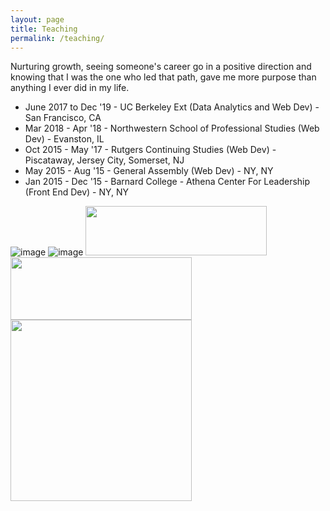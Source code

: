 ```yaml
---
layout: page
title: Teaching
permalink: /teaching/
---
```


Nurturing growth, seeing someone's career go in a positive direction and knowing that I was the one who led that path, gave me more purpose than anything I ever did in my life. 

- June 2017 to Dec '19 - UC Berkeley Ext (Data Analytics and Web Dev) - San Francisco, CA
- Mar 2018 - Apr '18 - Northwestern School of Professional Studies (Web Dev) - Evanston, IL
- Oct 2015 - May '17 - Rutgers Continuing Studies (Web Dev) - Piscataway, Jersey City, Somerset, NJ
- May 2015 - Aug '15 - General Assembly (Web Dev) - NY, NY
- Jan 2015 - Dec '15 - Barnard College - Athena Center For Leadership (Front End Dev) - NY, NY

![image](https://github.com/katpavan/katpavan.github.io/assets/45500874/c4ce1ec7-54b4-40d4-8259-e82f82199b13)
![image](https://github.com/katpavan/katpavan.github.io/assets/45500874/21b59956-efb3-412d-a2ff-5164c0e2ee7a)
<img src="https://github.com/katpavan/katpavan.github.io/assets/45500874/0f56912a-85a4-4529-bf0e-31ed6ba2de11" width="290" height="79" />
<img src="https://github.com/katpavan/katpavan.github.io/assets/45500874/15b0ef09-3da1-4872-8dd3-797a7c03e249" width="290" height="100" />
<img src="https://github.com/katpavan/katpavan.github.io/assets/45500874/c51f98e4-7c14-4bb1-adfa-005f9d2cde52" width="290" height="290" />

